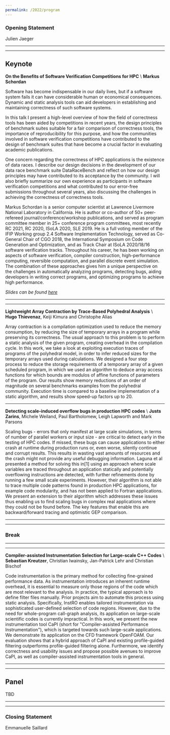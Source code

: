 ```yaml
---
permalink: /2022/program
---
```


<script type="text/javascript" src="/assets/js/timeconvert.js"></script>

### Opening Statement
<p>
<script>
    var d = new Date(Date.UTC(2022, 5, 2, 12, 0));
    var d2 = new Date(Date.UTC(2022, 5, 2, 12, 5));
    myDateTime(d, d2);
</script>
Julien Jaeger
</p>

---
---

## Keynote
<p>
<script>
    var d = new Date(Date.UTC(2022, 5, 2, 12, 5));
    var d2 = new Date(Date.UTC(2022, 5, 2, 13, 0));
    myDateTime(d, d2);
</script>
</p>

**On the Benefits of Software Verification Competitions for HPC** \\
**Markus Schordan**

Software has become indispensable in our daily lives, but if a
software system fails it can have considerable human or economical
consequences. Dynamic and static analysis tools can aid developers in
establishing and maintaining correctness of such software systems.

In this talk I present a high-level overview of how the field of
correctness tools has been aided by competitions in recent years, the
design principles of benchmark suites suitable for a fair comparison
of correctness tools, the importance of reproducibility for this
purpose, and how the communities involved in software verification
competitions have contributed to the design of benchmark suites that
have become a crucial factor in evaluating academic publications.

One concern regarding the correctness of HPC applications is the
existence of data races. I describe our design decisions in the
development of our data race benchmark suite DataRaceBench and reflect
on how our design principles may have contributed to its acceptance by
the community. I will also briefly summarize our own experience as
participants in software verification competitions and what
contributed to our error-free submissions throughout several years,
also discussing the challenges in achieving the correctness of
correctness tools.

Markus Schordan is a senior computer scientist at Lawrence Livermore
National Laboratory in California.  He is author or co-author of 50+
peer-refereed journal/conference/workshop publications, and served as
program committee member in 25+ conference program committees, most
recently RC 2021, RC 2020, ISoLA 2020, SLE 2019. He is a full voting
member of the IFIP Working group 2.4 Software Implementation
Technology, served as Co-General Chair of CGO 2018, the International
Symposium on Code Generation and Optimization, and as Track Chair at
ISoLA 2020/18/16 software verification tracks. Throughout his career,
he has been working on aspects of software verification, compiler
construction, high-performance computing, reversible computation, and
parallel discrete event simulation. The combination of these
approaches gives him a unique perspective on the challenges in
automatically analyzing programs, detecting bugs, aiding developers in
writing correct programs, and optimizing programs to achieve high
performance.

*Slides can be found [here](http://dx.doi.org/10.13140/RG.2.2.35094.22083)*

---
---

<p>
<script>
    var d = new Date(Date.UTC(2022, 5, 2, 13, 0));
    var d2 = new Date(Date.UTC(2022, 5, 2, 14, 0));
    myDateTime(d, d2);
</script>
</p>

**Lightweight Array Contraction by Trace-Based Polyhedral Analysis** \\
**Hugo Thievenaz**, Keiji Kimura and Christophe Alias

Array contraction is a compilation optimization used to reduce the memory consumption, by reducing the size of temporary arrays in a program while preserving its correctness. The usual approach to this problem is to perform a static analysis of the given program, creating overhead in the compilation cycle. In this work, we take a look at exploiting execution traces of programs of the polyhedral model, in order to infer reduced sizes for the temporary arrays used during calculations. We designed a four step process to reduce the storage requirements of a temporary array of a given scheduled program, in which we used an algorithm to deduce array access functions for which bounds are modulos of affine functions of parameters of the program. Our results show memory reductions of an order of magnitude on several benchmarks examples from the polyhedral community. Execution time is compared to a baseline implementation of a static algorithm, and results show speed-up factors up to 20.

---

**Detecting scale-induced overflow bugs in production HPC codes** \\
**Justs Zarins**, Michele Weiland, Paul Bartholomew, Leigh Lapworth and Mark Parsons

Scaling bugs - errors that only manifest at large scale simulations, in terms of number of parallel workers or input size - are critical to detect early in the testing of HPC codes. If missed, these bugs can cause applications to either crash at runtime during production runs or, even worse, silently continue and corrupt results. This results in wasting vast amounts of resources and the crash might not provide any useful debugging information. Laguna et al presented a method for solving this in[1] using an approach where scale variables are traced throughout an application statically and potentially overflowing instructions are detected, with further refinements done by running a few small scale experiments. However, their algorithm is not able to trace multiple code patterns found in production HPC applications, for example code modularity, and has not been applied to Fortran applications. We present an extension to their algorithm which addresses these issues thus enabling us to find scaling bugs in complex real applications where they could not be found before. The key features that enable this are backward/forward tracing and optimistic GEP comparison.

---
---

### Break
<p>
<script>
    var d = new Date(Date.UTC(2022, 5, 2, 14, 0));
    var d2 = new Date(Date.UTC(2022, 5, 2, 14, 30));
    myDateTime(d, d2);
</script>
</p>

---
---

<p>
<script>
    var d = new Date(Date.UTC(2022, 5, 2, 14, 30));
    var d2 = new Date(Date.UTC(2022, 5, 2, 15, 0));
    myDateTime(d, d2);
</script>
</p>

**Compiler-assisted Instrumentation Selection for Large-scale C++ Codes** \\
**Sebastian Kreutzer**, Christian Iwainsky, Jan-Patrick Lehr and Christian Bischof

Code instrumentation is the primary method for collecting fine-grained performance data. As instrumentation introduces an inherent runtime overhead, it is essential to measure only those regions of the code which are most relevant to the analysis. In practice, the typical approach is to define filter files manually. Prior projects aim to automate this process using static analysis. Specifically, InstRO enables tailored instrumentation via sophisticated user-defined selection of code regions. However, due to the need for whole-program call-graph analysis, its application on large-scale scientific codes is currently impractical. In this work, we present the new instrumentation tool CaPI (short for "Compiler-assisted Performance Instrumentation"), which is targeted towards such large-scale applications. We demonstrate its application on the CFD framework OpenFOAM. Our evaluation shows that a hybrid approach of CaPI and existing profile-guided filtering outperforms profile-guided filtering alone. Furthermore, we identify correctness and usability issues and propose possible avenues to improve CaPI, as well as compiler-assisted instrumentation tools in general.

---
---

## Panel

<p>
<script>
    var d = new Date(Date.UTC(2022, 5, 2, 15, 0));
    var d2 = new Date(Date.UTC(2022, 5, 2, 16, 0));
    myDateTime(d, d2);
</script>
</p>

TBD

---
---

### Closing Statement
<p>
<script>
    var d = new Date(Date.UTC(2022, 5, 2, 16, 0));
    var d2 = new Date(Date.UTC(2022, 5, 2, 16, 5));
    myDateTime(d, d2);
</script>
Emmanuelle Saillard
</p>

